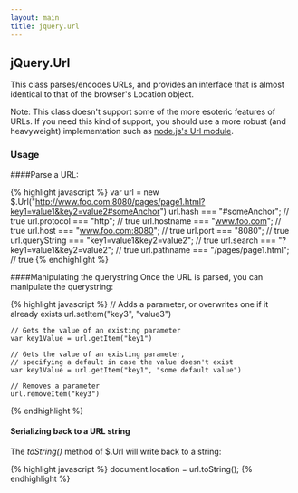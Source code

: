 ```yaml
---
layout: main
title: jquery.url
---
```


## jQuery.Url

This class parses/encodes URLs, and provides an interface that is almost identical to that of the browser's Location object. 

Note: This class doesn't support some of the more esoteric features of URLs.
If you need this kind of support, you should use a more robust (and heavyweight) implementation such as
[node.js's Url module](https://github.com/joyent/node/blob/master/lib/url.js).

### Usage
####Parse a URL:

{% highlight javascript %}
    var url = new $.Url("http://www.foo.com:8080/pages/page1.html?key1=value1&key2=value2#someAnchor")
    url.hash === "#someAnchor"; // true
    url.protocol === "http"; // true
    url.hostname === "www.foo.com"; // true
    url.host === "www.foo.com:8080"; // true
    url.port === "8080"; // true
    url.queryString === "key1=value1&key2=value2"; // true
    url.search === "?key1=value1&key2=value2"; // true
    url.pathname === "/pages/page1.html"; // true
{% endhighlight %}

####Manipulating the querystring
Once the URL is parsed, you can manipulate the querystring:

{% highlight javascript %}
    // Adds a parameter, or overwrites one if it already exists
    url.setItem("key3", "value3")
    
    // Gets the value of an existing parameter
    var key1Value = url.getItem("key1")
    
    // Gets the value of an existing parameter, 
    // specifying a default in case the value doesn't exist
    var key1Value = url.getItem("key1", "some default value")
    
    // Removes a parameter
    url.removeItem("key3")
{% endhighlight %}

#### Serializing back to a URL string
The *toString()* method of $.Url will write back to a string:

{% highlight javascript %}
    document.location = url.toString();
{% endhighlight %}
